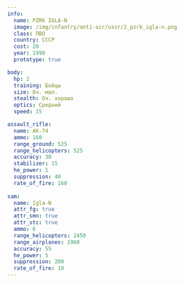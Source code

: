 ```yaml
---
info:
  name: PZRK IGLA-N
  image: /img/infantry/anti-air/ussr/2_pzrk_igla-n.png
  class: ПВО
  country: СССР
  cost: 20
  year: 1990
  prototype: true

body:
  hp: 2
  training: Бойцы
  size: Оч. мал.
  stealth: Оч. хорошо
  optics: Средний
  speed: 15

assault_rifle:
  name: AK-74
  ammo: 160
  range_ground: 525
  range_helicopters: 525
  accuracy: 30
  stabilizer: 15
  he_power: 1
  suppression: 40
  rate_of_fire: 160
  
sam:
  name: Igla-N
  attr_fg: true
  attr_smn: true
  attr_stc: true
  ammo: 6
  range_helicopters: 2450
  range_airplanes: 1960
  accuracy: 55
  he_power: 5
  suppression: 200
  rate_of_fire: 10
---
```

